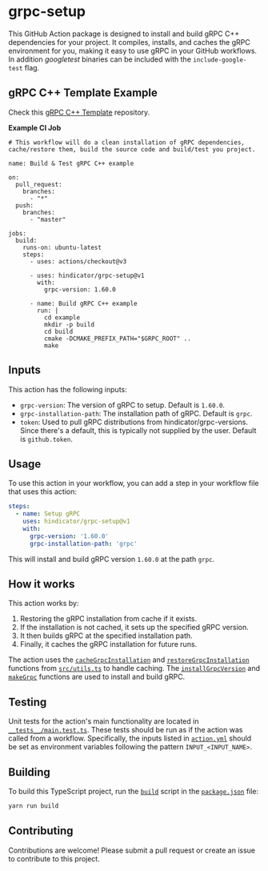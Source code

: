 # grpc-setup

This GitHub Action package is designed to install and build gRPC C++ dependencies for your project. It compiles, installs, and caches the gRPC environment for you, making it easy to use gRPC in your GitHub workflows.
In addition *googletest* binaries can be included with the `include-google-test` flag.

## gRPC C++ Template Example

Check this [gRPC C++ Template](https://github.com/hindicator/grpc-cpp-template) repository.

**Example CI Job**
```
# This workflow will do a clean installation of gRPC dependencies, cache/restore them, build the source code and build/test you project.

name: Build & Test gRPC C++ example

on:
  pull_request:
    branches:
      - "*"
  push:
    branches:
      - "master"

jobs:
  build:
    runs-on: ubuntu-latest
    steps:
      - uses: actions/checkout@v3
      
      - uses: hindicator/grpc-setup@v1
        with:
          grpc-version: 1.60.0

      - name: Build gRPC C++ example
        run: |
          cd example
          mkdir -p build
          cd build
          cmake -DCMAKE_PREFIX_PATH="$GRPC_ROOT" ..
          make
```

## Inputs

This action has the following inputs:

- `grpc-version`: The version of gRPC to setup. Default is `1.60.0`.
- `grpc-installation-path`: The installation path of gRPC. Default is `grpc`.
- `token`: Used to pull gRPC distributions from hindicator/grpc-versions. Since there's a default, this is typically not supplied by the user. Default is `github.token`.

## Usage

To use this action in your workflow, you can add a step in your workflow file that uses this action:

```yml
steps:
  - name: Setup gRPC
    uses: hindicator/grpc-setup@v1
    with:
      grpc-version: '1.60.0'
      grpc-installation-path: 'grpc'
```

This will install and build gRPC version `1.60.0` at the path `grpc`.

## How it works

This action works by:

1. Restoring the gRPC installation from cache if it exists.
2. If the installation is not cached, it sets up the specified gRPC version.
3. It then builds gRPC at the specified installation path.
4. Finally, it caches the gRPC installation for future runs.

The action uses the [`cacheGrpcInstallation`](src/utils.ts#Lxx) and [`restoreGrpcInstallation`](src/utils.ts#Lxx) functions from [`src/utils.ts`](command:_github.copilot.openSymbolInFile?%5B%22src%2Futils.ts%22%2C%22src%2Futils.ts%22%5D "src/utils.ts") to handle caching. The [`installGrpcVersion`](src/utils.ts#Lxx) and [`makeGrpc`](src/utils.ts#Lxx) functions are used to install and build gRPC.

## Testing

Unit tests for the action's main functionality are located in [`__tests__/main.test.ts`](command:_github.copilot.openSymbolInFile?%5B%22__tests__%2Fmain.test.ts%22%2C%22__tests__%2Fmain.test.ts%22%5D "__tests__/main.test.ts"). These tests should be run as if the action was called from a workflow. Specifically, the inputs listed in [`action.yml`](command:_github.copilot.openRelativePath?%5B%22action.yml%22%5D "action.yml") should be set as environment variables following the pattern `INPUT_<INPUT_NAME>`.

## Building

To build this TypeScript project, run the [`build`](command:_github.copilot.openSymbolInFile?%5B%22package.json%22%2C%22build%22%5D "package.json") script in the [`package.json`](command:_github.copilot.openRelativePath?%5B%22package.json%22%5D "package.json") file:

```sh
yarn run build
```

## Contributing

Contributions are welcome! Please submit a pull request or create an issue to contribute to this project.